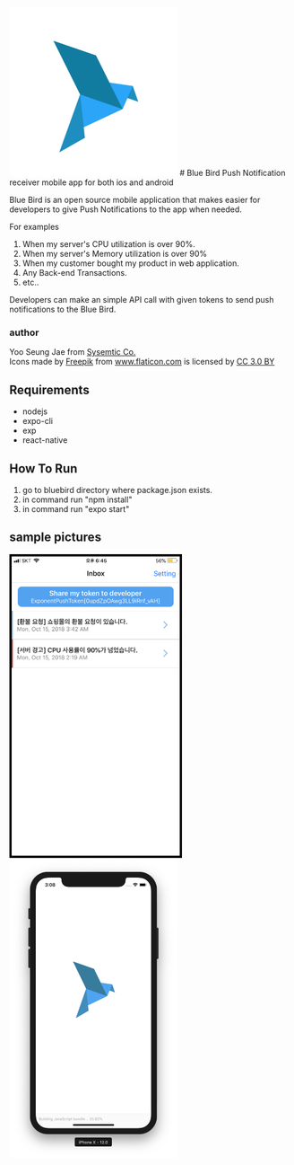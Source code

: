 <img src="./1024bird.png" width="300" />
# Blue Bird
Push Notification receiver mobile app for both ios and android


Blue Bird is an open source mobile application that makes easier for developers to give Push Notifications to the app when needed.


For examples
1. When my server's CPU utilization is over 90%.
2. When my server's Memory utilization is over 90%
3. When my customer bought my product in web application.
4. Any Back-end Transactions.
5. etc..

Developers can make an simple API call with given tokens to send push notifications to the Blue Bird.

### author
<div>Yoo Seung Jae from <a href="https://sysmetic.co.kr">Sysemtic Co.</a> </div>
<div>Icons made by <a href="http://www.freepik.com" title="Freepik">Freepik</a> from <a href="https://www.flaticon.com/" title="Flaticon">www.flaticon.com</a> is licensed by <a href="http://creativecommons.org/licenses/by/3.0/" title="Creative Commons BY 3.0" target="_blank">CC 3.0 BY</a></div>

## Requirements
- nodejs
- expo-cli
- exp
- react-native

## How To Run
1. go to bluebird directory where package.json exists.
2. in command run "npm install"
3. in command run "expo start"


## sample pictures
<kbd><img src="./sample1.png" width="300" style="border: 4px solid black;"/></kbd>
<kbd>
<img src="./sample2.png" width="300" />
</kbd>
